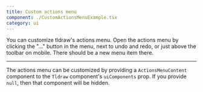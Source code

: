 ```yaml
---
title: Custom actions menu
component: ./CustomActionsMenuExample.tsx
category: ui
---
```


You can customize tldraw's actions menu. Open the actions menu by clicking the "..." button in the menu, next to undo and redo, or just above the toolbar on mobile. There should be a new menu item there.

---

The actions menu can be customized by providing a `ActionsMenuContent` component to the `Tldraw` component's `uiComponents` prop. If you provide `null`, then that component will be hidden.
